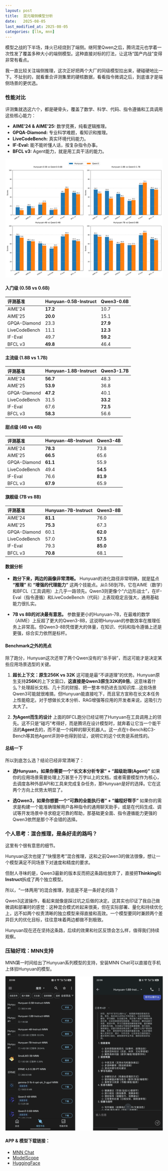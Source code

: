 ```yaml
---
layout: post
title:  混元端侧模型分析
date:   2025-08-05
last_modified_at: 2025-08-05
categories: [llm, mnn]
---
```


模型之战的下半场，烽火已经烧到了端侧。继阿里Qwen之后，腾讯混元也学着一次性发了覆盖多种大小的端侧模型。这种直接对标的打法，让这场“国产内战”变得非常有看点。

我一直比较关注端侧推理，这次正好把两个大厂的同级模型拉出来，硬碰硬地比一下。不扯别的，就看重合评测集里的硬核数据，看看指令微调之后，到底谁才是端侧场景的更优选。

### **性能对比**

评测集就选这六个，都是硬骨头，覆盖了数学、科学、代码、指令遵循和工具调用这些核心能力：
*   **AIME’24 & AIME’25:** 数学竞赛，纯看逻辑推理。
*   **GPQA-Diamond:** 专业科学难题，看知识和推理。
*   **LiveCodeBench:** 真实环境代码能力。
*   **IF-Eval:** 能不能听懂人话，按复杂指令办事。
*   **BFCL v3:** Agent能力，就是用工具干活的能力。

![](/assets/img/hunyuan/hunyuan_qwen3.png)

#### **入门级 (0.5B vs 0.6B)**

| **评测基准** | **Hunyuan-0.5B-Instruct** | **Qwen3-0.6B** |
| :--- | :--- | :--- |
| AIME’24 | **17.2** | 10.7 |
| AIME’25 | **20.0** | 15.1 |
| GPQA-Diamond | 23.3 | **27.9** |
| LiveCodeBench | 11.1 | **12.3** |
| IF-Eval | 49.7 | **59.2** |
| BFCL v3 | **49.8** | 46.4 |

#### **主流级 (1.8B vs 1.7B)**

| **评测基准** | **Hunyuan-1.8B-Instruct** | **Qwen3-1.7B** |
| :--- | :--- | :--- |
| AIME’24 | **56.7** | 48.3 |
| AIME’25 | **53.9** | 36.8 |
| GPQA-Diamond | **47.2** | 40.1 |
| LiveCodeBench | 31.5 | **33.2** |
| IF-Eval | 67.6 | **72.5** |
| BFCL v3 | **58.3** | 56.6 |

#### **甜点级 (4B vs 4B)**

| **评测基准** | **Hunyuan-4B-Instruct** | **Qwen3-4B** |
| :--- | :--- | :--- |
| AIME’24 | **78.3** | 73.8 |
| AIME’25 | **66.5** | 65.6 |
| GPQA-Diamond | **61.1** | 55.9 |
| LiveCodeBench | 49.4 | **54.5** |
| IF-Eval | 76.6 | **81.9** |
| BFCL v3 | **67.9** | 65.9 |

#### **旗舰级 (7B vs 8B)**

| **评测基准** | **Hunyuan-7B-Instruct** | **Qwen3-8B** |
| :--- | :--- | :--- |
| AIME’24 | **81.1** | 76.0 |
| AIME’25 | **75.3** | 67.3 |
| GPQA-Diamond | 60.1 | **62.0** |
| LiveCodeBench | 57.0 | **57.5** |
| IF-Eval | 79.3 | **85.0** |
| BFCL v3 | **70.8** | 68.1 |


#### **数据分析**

*   **跑分下来，两边的画像非常清晰。** Hunyuan的进化路径非常明确，就是猛点 **“推理”** 和 **“增强的代理能力”** 这两个技能点。从0.5B到7B，它在AIME（数学）和BFCL（工具调用）上几乎一路领先。Qwen3则更像个“六边形战士”，在IF-Eval（指令遵循）和LiveCodeBench（代码）上表现稳定且强大，通用基础能力很扎实。

*   **7B vs 8B的对决最有意思。** 参数量更小的Hunyuan-7B，在最难的数学（AIME）上反超了更大的Qwen3-8B，这说明Hunyuan的参数效率在推理任务上非常高。但Qwen3-8B凭借更大的体量，在知识、代码和指令遵循上还是更强，综合实力依然是标杆。

#### **Benchmark之外的亮点**

除了跑分，Hunyuan这次还带了两个Qwen没有的“杀手锏”，而这可能才是决定某些应用场景选型的关键。

1.  **超长上下文：原生256K vs 32K**
    这可能是最“不讲道理”的优势。Hunyuan原生支持**256K**的上下文窗口，**这直接是Qwen3原生32K的8倍**。这意味着什么？处理超长文档、几十页的财报、把一整本书扔进去当知识库...这些场景Qwen3可能就很难搞，但Hunyuan能直接吃下，而且官方宣称在长文本任务上性能稳定。对于想做长文本分析、RAG增强等应用的开发者来说，这吸引力太大了。

2.  **为Agent而生的设计**
    上面的BFCL跑分已经证明了Hunyuan在工具调用上的领先。这不只是“碰巧”考得好，而是腾讯在设计模型时，就奔着让它当一个能干活的**Agent**去的，而不是一个纯粹的聊天机器人。这一点在τ-Bench和C3-Bench等其他Agent评测中也得到验证，说明它的这个优势是系统性的。

#### **总结一下**

所以到底怎么选？结论已经非常清晰了：

*   **选Hunyuan，如果你需要一个“长文本分析专家” + “超级助理(Agent)”**
    如果你的应用场景需要处理上万甚至十万字以上的文档，或者需要模型作为核心，去调度各种外部API和工具来完成复杂任务，那Hunyuan是好的选择。它在这两个方向上优势太明显了。

*   **选Qwen3，如果你想要一个“可靠的全能执行者” + “编程好帮手”**
    如果你的需求是构建一个能准确理解用户各种指令的通用聊天助手，或是在代码生成、调试等开发场景中寻求稳定可靠的帮助，那基础更全面、指令遵循能力更强的Qwen3依然是那个不会错的选择。

### **个人思考：混合推理，是条好走的路吗？**

这里有个很有意思的细节。

Hunyuan这次也提了“快慢思考”混合推理，这和之前Qwen3的做法很像，想让一个模型满足不同场景下对速度和精度的要求。

但耐人寻味的是，Qwen3最新的版本反而把这条路给放弃了，直接把**Thinking**和**Instruct**拆成了两个独立模型。

所以，“一体两用”的混合推理，到底是不是一条好走的路？

Qwen3这波操作，看起来就像是踩过坑之后做的决定。这其实也印证了我自己做微调和部署时的感觉：这种混合模式听起来很美，但在实际部署、量化和持续优化上，远不如两个权责清晰的独立模型来得直接和高效。一个模型要同时兼顾两个差异巨大的优化目标，往往意味着两边都做不到极致。

Hunyuan现在还在坚持这条路，后续的效果和社区反馈会怎么样，值得我们持续观察。

### 压轴好戏：MNN支持
MNN第一时间给出了Hunyuan系列模型的支持，安装MNN Chat可以直接在手机上体验Hunyuan的模型。

![](/assets/img/hunyuan/mnnchat.png)

#### APP & 模型下载链接：
- [MNN Chat](https://play.google.com/store/apps/details?id=com.alibaba.mnnllm.android.release)
- [ModelScope](https://modelscope.cn/collections/Hunyuan-MNN-f088ac18d5db4a)
- [HuggingFace](https://huggingface.co/collections/taobao-mnn/hunyuan-mnn-68907bf27f4073975a8a8df6)